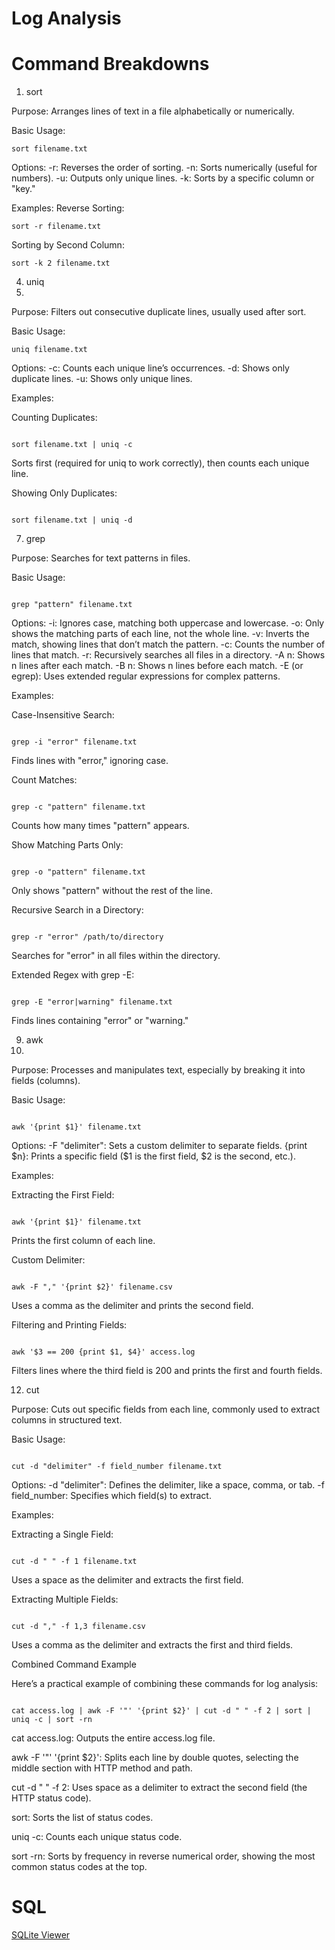 # Log Analysis

# Command Breakdowns

1. sort
   
Purpose: Arranges lines of text in a file alphabetically or numerically.

Basic Usage:

```
sort filename.txt

```

Options:
-r: Reverses the order of sorting.
-n: Sorts numerically (useful for numbers).
-u: Outputs only unique lines.
-k: Sorts by a specific column or "key."

Examples:
Reverse Sorting:

```
sort -r filename.txt

```
Sorting by Second Column:

```
sort -k 2 filename.txt

```

4. uniq
5. 
Purpose: Filters out consecutive duplicate lines, usually used after sort.

Basic Usage:

```
uniq filename.txt

```

Options:
-c: Counts each unique line’s occurrences.
-d: Shows only duplicate lines.
-u: Shows only unique lines.

Examples:

Counting Duplicates:


```

sort filename.txt | uniq -c

```

Sorts first (required for uniq to work correctly), then counts each unique line.

Showing Only Duplicates:

```

sort filename.txt | uniq -d

```

7. grep
   
Purpose: Searches for text patterns in files.

Basic Usage:


```

grep "pattern" filename.txt

```

Options:
-i: Ignores case, matching both uppercase and lowercase.
-o: Only shows the matching parts of each line, not the whole line.
-v: Inverts the match, showing lines that don’t match the pattern.
-c: Counts the number of lines that match.
-r: Recursively searches all files in a directory.
-A n: Shows n lines after each match.
-B n: Shows n lines before each match.
-E (or egrep): Uses extended regular expressions for complex patterns.

Examples:

Case-Insensitive Search:


```

grep -i "error" filename.txt

```

Finds lines with "error," ignoring case.

Count Matches:

```

grep -c "pattern" filename.txt

```

Counts how many times "pattern" appears.

Show Matching Parts Only:

```

grep -o "pattern" filename.txt

```

Only shows "pattern" without the rest of the line.

Recursive Search in a Directory:


```

grep -r "error" /path/to/directory

```

Searches for "error" in all files within the directory.

Extended Regex with grep -E:


```

grep -E "error|warning" filename.txt

```

Finds lines containing "error" or "warning."

9. awk
10. 
Purpose: Processes and manipulates text, especially by breaking it into fields (columns).

Basic Usage:

```

awk '{print $1}' filename.txt

```

Options:
-F "delimiter": Sets a custom delimiter to separate fields.
{print $n}: Prints a specific field ($1 is the first field, $2 is the second, etc.).

Examples:

Extracting the First Field:

```

awk '{print $1}' filename.txt

```

Prints the first column of each line.

Custom Delimiter:

```

awk -F "," '{print $2}' filename.csv

```

Uses a comma as the delimiter and prints the second field.

Filtering and Printing Fields:

```

awk '$3 == 200 {print $1, $4}' access.log

```

Filters lines where the third field is 200 and prints the first and fourth fields.

12. cut
    
Purpose: Cuts out specific fields from each line, commonly used to extract columns in structured text.

Basic Usage:

```

cut -d "delimiter" -f field_number filename.txt

```
Options:
-d "delimiter": Defines the delimiter, like a space, comma, or tab.
-f field_number: Specifies which field(s) to extract.

Examples:

Extracting a Single Field:

```

cut -d " " -f 1 filename.txt

```

Uses a space as the delimiter and extracts the first field.

Extracting Multiple Fields:


```

cut -d "," -f 1,3 filename.csv

```

Uses a comma as the delimiter and extracts the first and third fields.

Combined Command Example

Here’s a practical example of combining these commands for log analysis:

```

cat access.log | awk -F '"' '{print $2}' | cut -d " " -f 2 | sort | uniq -c | sort -rn

```
cat access.log: Outputs the entire access.log file.

awk -F '"' '{print $2}': Splits each line by double quotes, selecting the middle section with HTTP method and path.

cut -d " " -f 2: Uses space as a delimiter to extract the second field (the HTTP status code).

sort: Sorts the list of status codes.

uniq -c: Counts each unique status code.

sort -rn: Sorts by frequency in reverse numerical order, showing the most common status codes at the top.

# SQL

[SQLite Viewer](https://inloop.github.io/sqlite-viewer/)
